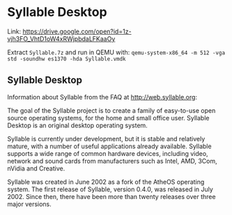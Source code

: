 # Syllable Desktop

Link: https://drive.google.com/open?id=1z-vjh3FO_VhtD1oW4xRWjpbdaLFKaaOy

Extract `Syllable.7z` and run in QEMU with: `qemu-system-x86_64 -m 512 -vga std -soundhw es1370 -hda Syllable.vmdk`

Syllable Desktop
----------------
Information about Syllable from the FAQ at http://web.syllable.org:

The goal of the Syllable project is to create a family of easy-to-use open
source operating systems, for the home and small office user. Syllable Desktop
is an original desktop operating system.

Syllable is currently under development, but it is stable and relatively
mature, with a number of useful applications already available. Syllable
supports a wide range of common hardware devices, including video, network and
sound cards from manufacturers such as Intel, AMD, 3Com, nVidia and Creative. 

Syllable was created in June 2002 as a fork of the AtheOS operating system.
The first release of Syllable, version 0.4.0, was released in July 2002. Since
then, there have been more than twenty releases over three major versions.
